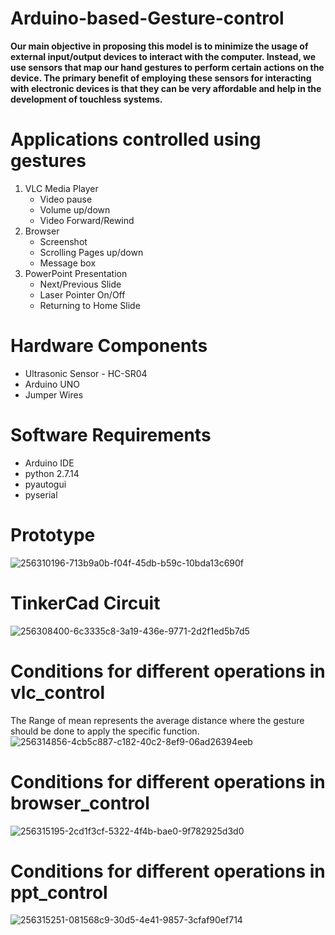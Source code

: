 # Arduino-based-Gesture-control
**Our main objective in proposing this model is to minimize the usage of external input/output devices to interact with the computer. Instead, we use sensors that map our hand gestures to perform certain actions on the device. The primary benefit of employing these sensors for interacting with electronic devices is that they can be very affordable and help in the development of touchless systems.**

# Applications controlled using gestures
1. VLC Media Player
     - Video pause
     - Volume up/down
     - Video Forward/Rewind
2. Browser
    - Screenshot
    - Scrolling Pages up/down
    - Message box
3. PowerPoint Presentation
   - Next/Previous Slide
   - Laser Pointer On/Off
   - Returning to Home Slide
  
# Hardware Components
 - Ultrasonic Sensor - HC-SR04
 - Arduino UNO
 - Jumper Wires

# Software Requirements
- Arduino IDE
- python 2.7.14
- pyautogui
- pyserial
# Prototype

  ![256310196-713b9a0b-f04f-45db-b59c-10bda13c690f](https://github.com/Saimanoj1247/Arduino-based-Gesture-control-using-Ultrasonic-Sensor/assets/147239207/7c01a708-d62b-48d1-9c77-0619b4aab77a)

# TinkerCad Circuit

![256308400-6c3335c8-3a19-436e-9771-2d2f1ed5b7d5](https://github.com/Saimanoj1247/Arduino-based-Gesture-control-using-Ultrasonic-Sensor/assets/147239207/fa1f9134-717b-4dc6-85bb-4436085aa26e)

# Conditions for different operations in vlc_control
The Range of mean represents the average distance where the gesture should be done to apply the specific function.
![256314856-4cb5c887-c182-40c2-8ef9-06ad26394eeb](https://github.com/Saimanoj1247/Arduino-based-Gesture-control-using-Ultrasonic-Sensor/assets/147239207/80c34372-270a-4a65-91e0-a2ff50aa6c21)

# Conditions for different operations in browser_control
![256315195-2cd1f3cf-5322-4f4b-bae0-9f782925d3d0](https://github.com/Saimanoj1247/Arduino-based-Gesture-control-using-Ultrasonic-Sensor/assets/147239207/4c766e61-4431-4750-a2ad-016e78d9efd5)

# Conditions for different operations in ppt_control
![256315251-081568c9-30d5-4e41-9857-3cfaf90ef714](https://github.com/Saimanoj1247/Arduino-based-Gesture-control-using-Ultrasonic-Sensor/assets/147239207/ebe2dc12-be0f-4b3b-a2ed-9526807353a5)








